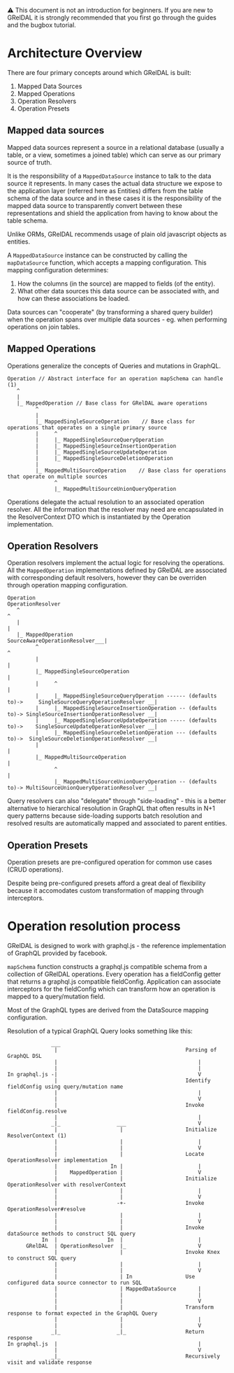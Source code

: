 :warning: This document is not an introduction for beginners. If you are new to GRelDAL it is strongly recommended that you first go through the guides and the bugbox tutorial.

# Architecture Overview

There are four primary concepts around which GRelDAL is built:

1. Mapped Data Sources
2. Mapped Operations
3. Operation Resolvers
4. Operation Presets

## Mapped data sources

Mapped data sources represent a source in a relational database (usually a table, or a view, sometimes a joined table) which can serve as our primary source of truth.

It is the responsibility of a `MappedDataSource` instance to talk to the data source it represents. In many cases the actual data structure we expose to the application layer (referred here as Entities) differs from the table schema of the data source and in these cases it is the responsibility of the mapped data source to transparently convert between these representations and shield the application from having to know about the table schema.

Unlike ORMs, GRelDAL recommends usage of plain old javascript objects as entities.

A `MappedDataSource` instance can be constructed by calling the `mapDataSource` function, which accepts a mapping configuration.
This mapping configuration determines:

1. How the columns (in the source) are mapped to fields (of the entity).
2. What other data sources this data source can be associated with, and how can these associations be loaded.

Data sources can "cooperate" (by transforming a shared query builder) when the operation spans over multiple data sources - eg. when performing operations on join tables.

## Mapped Operations

Operations generalize the concepts of Queries and mutations in GraphQL.

```
Operation // Abstract interface for an operation mapSchema can handle (1)
   ^
   |
   |_ MappedOperation // Base class for GRelDAL aware operations
         ^
         |
         |_ MappedSingleSourceOperation    // Base class for operations that operates on a single primary source
         |     ^
         |     |_ MappedSingleSourceQueryOperation
         |     |_ MappedSingleSourceInsertionOperation
         |     |_ MappedSingleSourceUpdateOperation
         |     |_ MappedSingleSourceDeletionOperation
         |
         |_ MappedMultiSourceOperation    // Base class for operations that operate on multiple sources
               ^
               |_ MappedMultiSourceUnionQueryOperation

```

Operations delegate the actual resolution to an associated operation resolver. All the information that the resolver may need are encapsulated in the ResolverContext DTO which is instantiated by the Operation implementation. 


## Operation Resolvers

Operation resolvers implement the actual logic for resolving the operations. All the `MappedOperation` implementations defined by GRelDAL are associated with corresponding default resolvers, however they can be overriden through operation mapping configuration.

```
Operation                                                                                                      OperationResolver
   ^                                                                                                                          ^
   |                                                                                                                          |
   |_ MappedOperation                                                                          SourceAwareOperationResolver___|
         ^                                                                                                         ^
         |                                                                                                         |
         |_ MappedSingleSourceOperation                                                                            |
         |     ^                                                                                                   |
         |     |_ MappedSingleSourceQueryOperation ------ (defaults to)->     SingleSourceQueryOperationResolver __|
         |     |_ MappedSingleSourceInsertionOperation -- (defaults to)-> SingleSourceInsertionOperationResolver __|
         |     |_ MappedSingleSourceUpdateOperation ----- (defaults to)->    SingleSourceUpdateOperationResolver __|
         |     |_ MappedSingleSourceDeletionOperation --- (defaults to)->  SingleSourceDeletionOperationResolver __|
         |                                                                                                         |
         |_ MappedMultiSourceOperation                                                                             |
               ^                                                                                                   |
               |_ MappedMultiSourceUnionQueryOperation -- (defaults to)-> MultiSourceUnionQueryOperationResolver __|

```

Query resolvers can also "delegate" through "side-loading" - this is a better alternative to hierarchical resolution in GraphQL that often results in N+1 query patterns because side-loading supports batch resolution and resolved results are automatically mapped and associated to parent entities.

## Operation Presets

Operation presets are pre-configured operation for common use cases (CRUD operations).

Despite being pre-configured presets afford a great deal of flexibility because it accomodates custom transformation of mapping through interceptors.

# Operation resolution process

GRelDAL is designed to work with graphql.js - the reference implementation of GraphQL provided by facebook.

`mapSchema` function constructs a graphql.js compatible schema from a collection of GRelDAL operations. Every operation has a fieldConfig getter that returns a graphql.js compatible fieldConfig. Application can associate interceptors for the fieldConfig which can transform how an operation is mapped to a query/mutation field.

Most of the GraphQL types are derived from the DataSource mapping configuration.

Resolution of a typical GraphQL Query looks something like this:

```
              ___
               |                                         Parsing of GraphQL DSL
               |                                             |
               |                                             |
In graphql.js -|                                             V
               |                                         Identify fieldConfig using query/mutation name
               |                                             |
               |                                             V
               |                                         Invoke fieldConfig.resolve
               |                                             |
              _|_                  ___                       V
               |                    |                    Initialize ResolverContext (1)
               |                    |                        |
               |                    |                        V
               |                    |                    Locate OperationResolver implementation
               |                 In |                        |
               |    MappedOperation |                        V
               |                    |                    Initialize OperationResolver with resolverContext
               |                    |                        |
               |                    |                        V
               |                   -+-                   Invoke OperationResolver#resolve
               |                    |                        |
               |                    |                        V
               |                    |                    Invoke dataSource methods to construct SQL query
           In  |                In  |                        |
      GRelDAL  | OperationResolver  |_                       V
               |                    |                    Invoke Knex to construct SQL query
               |                    |                        |
               |                    |                        V
               |                    | In                 Use configured data source connector to run SQL
               |                    | MappedDataSource       |
               |                    |                        |
               |                    |                        V
               |                    |                    Transform response to format expected in the GraphQL Query
               |                    |                        |
               |                    |                        V
              _|_                  _|_                   Return response
In graphql.js  |                                             |
               |                                             V
              _|_                                        Recursively visit and validate response

```
